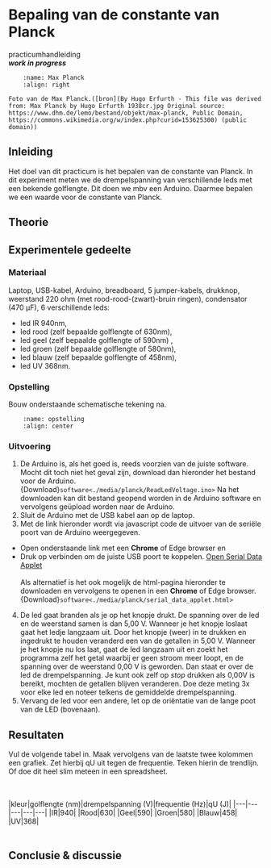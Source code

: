 # Bepaling van de constante van Planck
practicumhandleiding  
*__work in progress__*

```{figure} ./media/planck/planck.jpg
    :name: Max Planck
    :align: right 

Foto van de Max Planck.([bron](By Hugo Erfurth - This file was derived from: Max Planck by Hugo Erfurth 1938cr.jpg Original source: https://www.dhm.de/lemo/bestand/objekt/max-planck, Public Domain, https://commons.wikimedia.org/w/index.php?curid=153625300) (public domain))
``` 

## Inleiding
Het doel van dit practicum is het bepalen van de constante van Planck. In dit experiment meten we de drempelspanning van verschillende leds met een bekende golflengte. Dit doen we mbv een Arduino. Daarmee bepalen we een waarde voor de constante van Planck.

## Theorie

## Experimentele gedeelte
### Materiaal
Laptop, USB-kabel, Arduino, breadboard, 5 jumper-kabels, drukknop, weerstand 220 ohm (met rood-rood-(zwart)-bruin ringen), condensator (470 μF), 6 verschillende leds: 
* led IR 940nm, 
* led rood (zelf bepaalde golflengte of 630nm), 
* led geel (zelf bepaalde golflengte of 590nm) , 
* led groen (zelf bepaalde golflengte of 580nm), 
* led blauw (zelf bepaalde golflengte of 458nm), 
* led UV 368nm.

### Opstelling 
Bouw onderstaande schematische tekening na. <br>
```{figure} ./media/planck/opstelling.png
    :name: opstelling
    :align: center 
``` 
### Uitvoering
1. De Arduino is, als het goed is, reeds voorzien van de juiste software. Mocht dit toch niet het geval zijn, download dan hieronder het bestand voor de Arduino.
{Download}`software<./media/planck/ReadLedVoltage.ino>` Na het downloaden kan dit bestand geopend worden in de Arduino software en vervolgens geüpload worden naar de Arduino. 
2. Sluit de Arduino met de USB kabel aan op de laptop.
3. Met de link hieronder wordt via javascript code de uitvoer van de seriële poort van de Arduino weergegeven.
* Open onderstaande link met een **Chrome** of Edge browser en 
* Druk op verbinden om de juiste USB poort te koppelen.
<a href="./media/planck/serial_data_applet.html" target="_blank">Open Serial Data Applet</a>
<br><br>
Als alternatief is het ook mogelijk de html-pagina hieronder te downloaden en vervolgens te openen in een **Chrome** of Edge browser.
{Download}`software<./media/planck/serial_data_applet.html>`
4.  De led gaat branden als je op het knopje drukt. De spanning over de led en de weerstand samen is dan 5,00 V. Wanneer je het knopje loslaat gaat het ledje langzaam uit. Door het knopje (weer) in te drukken en ingedrukt te houden veranderd een van de getallen in 5,00 V. Wanneer je het knopje nu los laat, gaat de led langzaam uit en zoekt het programma zelf het getal waarbij er geen stroom meer loopt, en de spanning over de weerstand 0,00 V is geworden. Dan staat er over de led de drempelspanning. Je kunt ook zelf op *stop* drukken als 0,00V is bereikt, mochten de getallen blijven veranderen. Doe deze meting 3x voor elke led en noteer telkens de gemiddelde drempelspanning.
5. Vervang de led voor een andere, let op de oriëntatie van de lange poot van de LED (bovenaan).

## Resultaten
Vul de volgende tabel in. Maak vervolgens van de laatste twee kolommen een grafiek. Zet hierbij qU uit tegen de frequentie. Teken hierin de trendlijn.
Of doe dit heel slim meteen in een spreadsheet.

<br><br>
|kleur|golflengte (nm)|drempelspanning (V)|frequentie (Hz)|qU (J)|
|---|---|---|---|---|
|IR|940|
|Rood|630|
|Geel|590|
|Groen|580|
|Blauw|458|
|UV|368|
<br><br>



## Conclusie & discussie
